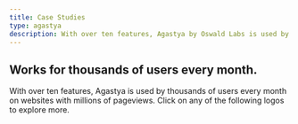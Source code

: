 ```yaml
---
title: Case Studies
type: agastya
description: With over ten features, Agastya by Oswald Labs is used by thousands of users every month on websites with millions of pageviews.
---
```


<section class="hero pb-5">
	<div class="container">
		<div class="row">
			<div class="col-md-6">
				<h1>Works for thousands of users every month.</h1>
				<p class="intro-para">With over ten features, Agastya is used by thousands of users every month on websites with millions of pageviews. Click on any of the following logos to explore more.</p>
			</div>
		</div>
	</div>
</section>